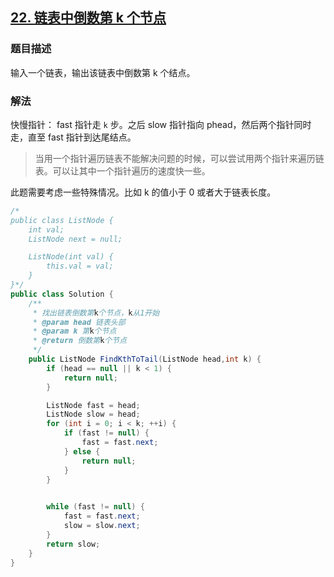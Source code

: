 ## [22. 链表中倒数第 k 个节点](https://leetcode.cn/problems/lian-biao-zhong-dao-shu-di-kge-jie-dian-lcof/)

### 题目描述

输入一个链表，输出该链表中倒数第 k 个结点。

### 解法
快慢指针：
fast 指针走 `k` 步。之后 slow 指针指向 phead，然后两个指针同时走，直至 fast 指针到达尾结点。

> 当用一个指针遍历链表不能解决问题的时候，可以尝试用两个指针来遍历链表。可以让其中一个指针遍历的速度快一些。

此题需要考虑一些特殊情况。比如 k 的值小于 0 或者大于链表长度。

```java
/*
public class ListNode {
    int val;
    ListNode next = null;

    ListNode(int val) {
        this.val = val;
    }
}*/
public class Solution {
    /**
     * 找出链表倒数第k个节点，k从1开始
     * @param head 链表头部
     * @param k 第k个节点
     * @return 倒数第k个节点
     */
    public ListNode FindKthToTail(ListNode head,int k) {
        if (head == null || k < 1) {
            return null;
        }

        ListNode fast = head;
        ListNode slow = head;
        for (int i = 0; i < k; ++i) {
            if (fast != null) {
                fast = fast.next;
            } else {
                return null;
            }
        }

        
        while (fast != null) {
            fast = fast.next;
            slow = slow.next;
        }
        return slow;
    }
}
```